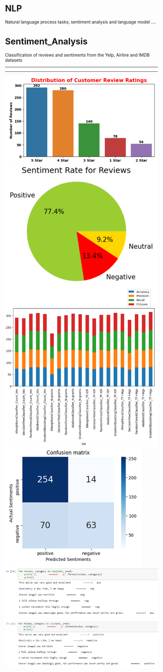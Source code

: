 # NLP
Natural language process tasks; sentiment analysis and language model ....

# Sentiment_Analysis
Classification of reviews and sentiments from the Yelp, Airline and IMDB datasets

***
***

![images1](Images/1.png)
![images1](Images/2.png)
![images1](Images/3.png)
![images1](Images/4.png)
![images1](Images/5.png)
![images1](Images/6.png)


